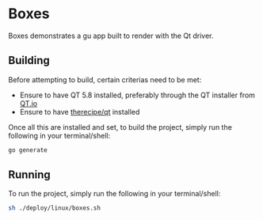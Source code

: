 Boxes
======
Boxes demonstrates a gu app built to render with the Qt driver.


## Building
Before attempting to build, certain criterias need to be met:

- Ensure to have QT 5.8 installed, preferably through the QT installer from [QT.io](https://qt.io)
- Ensure to have [therecipe/qt](https://github.com/therecipe/qt) installed


Once all this are installed and set, to build the project, simply run the following in your terminal/shell:


```bash
go generate

```

## Running
To run the project, simply run the following in your terminal/shell:

```bash
sh ./deploy/linux/boxes.sh

```